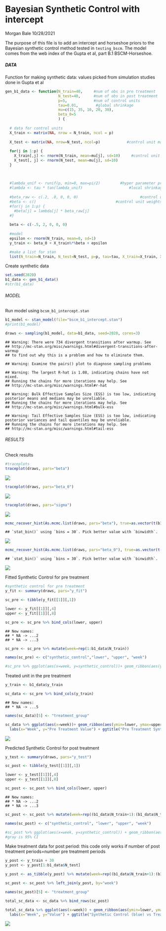 Bayesian Synthetic Control with intercept
================
Morgan Bale
10/28/2021

The purpose of this file is to add an intercept and horseshoe priors to
the Bayesian synthetic control method tested in `testing_bscm`. The
model comes from the web index of the Gupta et al, part B.1
BSCM-Horseshoe.

##### DATA

Function for making synthetic data: values picked from simulation
studies done in Gupta et al

``` r
gen_b1_data <- function(N_train=40,     #num of obs in pre treatment
                        N_test=40,      #num of obs in post treatment 
                        p=5,            #num of control units
                        tau=0.01,        #global shrinkage 
                        mu=c(15, 35, 10, 20, 30), 
                        beta_0=5
                        ) {
  
  # data for control units
  X_train <- matrix(NA, nrow = N_train, ncol = p)
  
  X_test <- matrix(NA, nrow=N_test, ncol=p)            #control unit matrix in post treatment 
  
  for(j in 1:p) {
    X_train[,j] <- rnorm(N_train, mean=mu[j], sd=10)     #control unit matrix in pre treatment
    X_test[, j] <- rnorm(N_test, mean=mu[j], sd=10)
  }
  
  
  
  #lambda_unif <- runif(p, min=0, max=pi/2)         #hyper parameter prior 
  #lambda <- tau * tan(lambda_unif)                     #local shrinkage 
  
  #beta_raw <- c(.2, .8, 0, 0, 0)                            #control unit weights before transformation 
  #beta <- c()                                    #control unit weights
  #for(j in 1:p) {
    #beta[j] = lambda[j] * beta_raw[j]
  #}
  
  beta <- c(-.5, 2, 0, 0, 0) 
  
  #model 
  epsilon <- rnorm(N_train, mean=0, sd=1)
  y_train <- beta_0 + X_train%*%beta + epsilon

  #make a list for stan
  list(N_train=N_train, N_test=N_test, p=p, tau=tau, X_train=X_train, X_test=X_test, beta=beta, y_train=as.vector(y_train), beta_0=beta_0)}
```

Create synthetic data

``` r
set.seed(2020)
b1_data <- gen_b1_data()
#str(b1_data)
```

###### MODEL

Run model using `bcsm_b1_intercept.stan`

``` r
b1_model <- stan_model(file="bscm_b1_intercept.stan")
#print(b1_model)
```

``` r
draws <- sampling(b1_model, data=b1_data, seed=2020, cores=3)
```

    ## Warning: There were 734 divergent transitions after warmup. See
    ## http://mc-stan.org/misc/warnings.html#divergent-transitions-after-warmup
    ## to find out why this is a problem and how to eliminate them.

    ## Warning: Examine the pairs() plot to diagnose sampling problems

    ## Warning: The largest R-hat is 1.08, indicating chains have not mixed.
    ## Running the chains for more iterations may help. See
    ## http://mc-stan.org/misc/warnings.html#r-hat

    ## Warning: Bulk Effective Samples Size (ESS) is too low, indicating posterior means and medians may be unreliable.
    ## Running the chains for more iterations may help. See
    ## http://mc-stan.org/misc/warnings.html#bulk-ess

    ## Warning: Tail Effective Samples Size (ESS) is too low, indicating posterior variances and tail quantiles may be unreliable.
    ## Running the chains for more iterations may help. See
    ## http://mc-stan.org/misc/warnings.html#tail-ess

###### RESULTS

Check results

``` r
#traceplots
traceplot(draws, pars="beta")
```

![](bscm_intercept_files/figure-gfm/unnamed-chunk-6-1.png)<!-- -->

``` r
traceplot(draws, pars="beta_0")
```

![](bscm_intercept_files/figure-gfm/unnamed-chunk-6-2.png)<!-- -->

``` r
traceplot(draws, pars="sigma")
```

![](bscm_intercept_files/figure-gfm/unnamed-chunk-6-3.png)<!-- -->

``` r
mcmc_recover_hist(As.mcmc.list(draws, pars="beta"), true=as.vector(t(b1_data$beta)))
```

    ## `stat_bin()` using `bins = 30`. Pick better value with `binwidth`.

![](bscm_intercept_files/figure-gfm/unnamed-chunk-7-1.png)<!-- -->

``` r
mcmc_recover_hist(As.mcmc.list(draws, pars="beta_0"), true=as.vector(t(b1_data$beta_0)))
```

    ## `stat_bin()` using `bins = 30`. Pick better value with `binwidth`.

![](bscm_intercept_files/figure-gfm/unnamed-chunk-7-2.png)<!-- -->

Fitted Synthetic Control for pre treatment

``` r
#synthetic control for pre treatment
y_fit <- summary(draws, pars="y_fit")

sc_pre <- tibble(y_fit[[1]][,1])

lower <- y_fit[[1]][,4]
upper <- y_fit[[1]][,8]

sc_pre <- sc_pre %>% bind_cols(lower, upper)
```

    ## New names:
    ## * NA -> ...2
    ## * NA -> ...3

``` r
sc_pre <- sc_pre %>% mutate(week=rep(1:b1_data$N_train))

names(sc_pre) <- c("synthetic_control","lower", "upper", "week")

#sc_pre %>% ggplot(aes(x=week, y=synthetic_control))+ geom_ribbon(aes(ymin=lower, ymax=upper), fill="gray80") + geom_line() + ggtitle("Synthetic Control in the Pre Treatment") + labs(x="Week", y="Control Observations") 
```

Treated unit in the pre treatment

``` r
y_train <- b1_data$y_train

sc_data <- sc_pre %>% bind_cols(y_train)
```

    ## New names:
    ## * NA -> ...5

``` r
names(sc_data)[5] <- "treatment_group"

sc_data %>% ggplot(aes(x=week))+ geom_ribbon(aes(ymin=lower, ymax=upper), fill="gray80") + geom_line(aes(y=treatment_group), color="darkred") + geom_line(aes(y=synthetic_control), color="steelblue") + 
  labs(x="Week", y="Pre Treatment Value") + ggtitle("Pre Treatment Synthetic Control (blue) vs Treatment Group (red)") 
```

![](bscm_intercept_files/figure-gfm/unnamed-chunk-9-1.png)<!-- -->

Predicted Synthetic Control for post treatment

``` r
y_test <- summary(draws, pars="y_test")

sc_post <- tibble(y_test[[1]][,1])

lower <- y_test[[1]][,4]
upper <- y_test[[1]][,8]

sc_post <- sc_post %>% bind_cols(lower, upper)
```

    ## New names:
    ## * NA -> ...2
    ## * NA -> ...3

``` r
sc_post <- sc_post %>% mutate(week=rep((b1_data$N_train+1):(b1_data$N_train+b1_data$N_test)))

names(sc_post) <- c("synthetic_control", "lower", "upper", "week")

#sc_post %>% ggplot(aes(x=week, y=synthetic_control)) + geom_ribbon(aes(ymin=lower, ymax=upper), fill="gray80") + geom_line() + ggtitle("Synthetic Control in the Post Treatment") + labs(x="Week", y="Control Value")
#gray is 95% CI 
```

Make treatment data for post period: this code only works if number of
post treatment periods=number pre treatment periods

``` r
y_post <- y_train + 30
y_post <- y_post[1:b1_data$N_test]

y_post <- as_tibble(y_post) %>% mutate(week=rep((b1_data$N_train+1):(b1_data$N_train+b1_data$N_test)))

sc_post <- sc_post %>% left_join(y_post, by="week")

names(sc_post)[5] <- "treatment_group"

total_sc_data <- sc_data %>% bind_rows(sc_post)

total_sc_data %>% ggplot(aes(x=week)) + geom_ribbon(aes(ymin=lower, ymax=upper), fill="gray80") + geom_line(aes(y=treatment_group), color="darkred") + geom_line(aes(y=synthetic_control), color="steelblue") +
  labs(x="Week", y="Value") + ggtitle("Synthetic Control (blue) vs Treatment Group (red)") + geom_vline(xintercept=b1_data$N_train) 
```

![](bscm_intercept_files/figure-gfm/unnamed-chunk-11-1.png)<!-- -->
